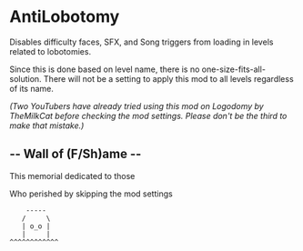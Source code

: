 # AntiLobotomy

Disables difficulty faces, SFX, and Song triggers from loading in levels related to lobotomies.

Since this is done based on level name, there is no one-size-fits-all-solution.
There will not be a setting to apply this mod to all levels regardless of its name.

<cy>*(Two YouTubers have already tried using this mod on Logodomy by TheMilkCat before checking the mod settings. Please don't be the third to make that mistake.)*</c>

## -- Wall of (F/Sh)ame --

This memorial dedicated to those

Who perished by skipping the mod settings

        -----
       /     \
       | o_o |
       |     |
    ^^^^^^^^^^^^